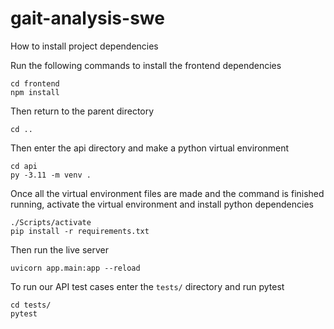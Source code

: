 # gait-analysis-swe

How to install project dependencies

Run the following commands to install the frontend dependencies

```shell
cd frontend
npm install
```

Then return to the parent directory

```shell
cd ..
```

Then enter the api directory and make a python virtual environment

```shell
cd api
py -3.11 -m venv .
```

Once all the virtual environment files are made and the command is finished running, activate the virtual environment and install python dependencies

```shell
./Scripts/activate
pip install -r requirements.txt
```

Then run the live server

```shell
uvicorn app.main:app --reload
```

To run our API test cases enter the `tests/` directory and run pytest

```shell
cd tests/
pytest
```
